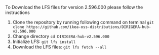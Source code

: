 To Download the LFS files for version 2.596.000 please follow the instructions

1. Clone the repository by running following command on terminal `git clone https://github.com/ikea-oss-distributions/DIRIGERA-hub-v2.596.000`
2. Change directory `cd DIRIGERA-hub-v2.596.000`
3. Initialize LFS: `git lfs install`
4. Download the LFS files: `git lfs fetch --all`
